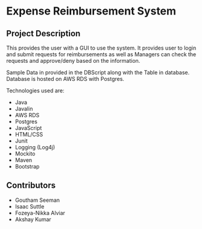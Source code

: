 # Expense Reimbursement System

## Project Description
This provides the user with a GUI to use the system.
It provides user to login and submit requests for reimbursements as well as Managers can check the requests and approve/deny based on the information.

Sample Data in provided in the DBScript along with the Table in database.
Database is hosted on AWS RDS with Postgres.

Technologies used are:
* Java
* Javalin
* AWS RDS
* Postgres
* JavaScript
* HTML/CSS
* Junit
* Logging (Log4j)
* Mockito
* Maven
* Bootstrap

## Contributors
* Goutham Seeman
* Isaac Suttle
* Fozeya-Nikka Alviar
* Akshay Kumar

